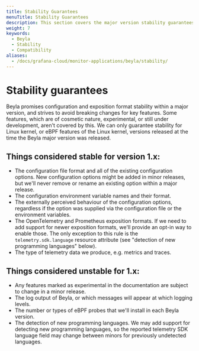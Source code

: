 ```yaml
---
title: Stability Guarantees
menuTitle: Stability Guarantees
description: This section covers the major version stability guarantees for Beyla.
weight: 7
keywords:
  - Beyla
  - Stability
  - Compatibility
aliases:
  - /docs/grafana-cloud/monitor-applications/beyla/stability/
---
```


# Stability guarantees

Beyla promises configuration and exposition format stability within a major version, and strives to avoid breaking changes for key features.
Some features, which are of cosmetic nature, experimental, or still under development, aren't covered by this. We can only guarantee stability
for Linux kernel, or eBPF features of the Linux kernel, versions released at the time the Beyla major version was released.

## Things considered stable for version 1.x:

- The configuration file format and all of the existing configuration options.
  New configuration options might be added in minor releases, but we'll never
  remove or rename an existing option within a major release.
- The configuration environment variable names and their format.
- The externally perceived behaviour of the configuration options, regardless if
  the option was supplied via the configuration file or the environment variables.
- The OpenTelemetry and Prometheus exposition formats. If we need to add support
  for newer exposition formats, we'll provide an opt-in way to enable those. The
  only exception to this rule is the `telemetry.sdk.language` resource attribute
  (see "detection of new programming languages" below).
- The type of telemetry data we produce, e.g. metrics and traces.

## Things considered unstable for 1.x:

- Any features marked as experimental in the documentation are subject to
  change in a minor release.
- The log output of Beyla, or which messages will appear at
  which logging levels.
- The number or types of eBPF probes that we'll install
  in each Beyla version.
- The detection of new programming languages. We may add support for detecting
  new programming languages, so the reported telemetry SDK language field may
  change between minors for previously undetected languages.
